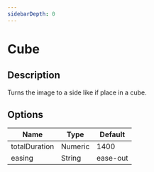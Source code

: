 ```yaml
---
sidebarDepth: 0
---
```


# Cube

## Description

Turns the image to a side like if place in a cube.

## Options

| Name | Type | Default |
|------|------|---------|
| totalDuration | Numeric | 1400 |
| easing | String | ease-out |
